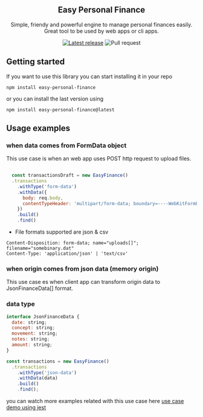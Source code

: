 <h2 align="center"> Easy Personal Finance</h2>
<p align="center">
    Simple, friendy and powerful engine to manage personal finances easily. Great tool to be used by web apps or cli apps.
</p>
<p align="center">
  <a href="https://github.com/smarcilla/easy-personal-finance/releases"><img src="https://badgen.net/github/release/smarcilla/easy-personal-finance" alt="Latest release" /></a>
  <a><img src="https://badgen.net/github/prs/smarcilla/easy-personal-finance" alt="Pull request"/></a>
</p>

## Getting started
If you want to use this library you can start installing it in your repo
```shell
npm install easy-personal-finance
````
or you can install the last version using
```shell
npm install easy-personal-finance@latest
```

## Usage examples

### when data comes from FormData object

This use case is when an web app uses POST http request to upload files. 

```javascript
  
  const transactionsDraft = new EasyFinance()
  .transactions
    .withType('form-data')
    .withData({
      body: req.body,
      contentTypeHeader: 'multipart/form-data; boundary=----WebKitFormBoundaryIj0be7AgrZ4BV1cq',
    })
    .build()
    .find()
```

- File formats supported are json & csv
```
Content-Disposition: form-data; name="uploads[]"; filename="somebinary.dat"
Content-Type: 'application/json' | 'text/csv'
```

### when origin comes from json data (memory origin)

This use case es when client app can transform origin data to JsonFinanceData[] format.

### data type
```javascript
interface JsonFinanceData {
  date: string;
  concept: string;
  movement: string;
  notes: string;
  amount: string;
}
```

```javascript
const transactions = new EasyFinance()
  .transactions    
    .withType('json-data')                                                
    .withData(data)
    .build()
    .find();
```
you can watch more examples related with this use case here [use case demo using jest](https://github.com/smarcilla/easy-personal-finance/blob/main/src/__tests__/finance.usecase.transactions.find.test.ts)